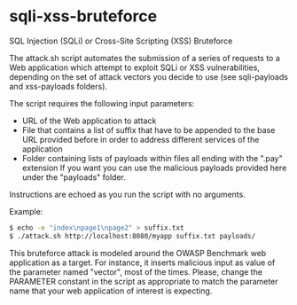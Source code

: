 # sqli-xss-bruteforce
SQL Injection (SQLi) or Cross-Site Scripting (XSS) Bruteforce

The attack.sh script automates the submission of a series of requests to a Web application which attempt to exploit SQLi or XSS vulnerabilities, depending on the set of attack vectors you decide to use (see sqli-payloads and xss-payloads folders). 

The script requires the following input parameters:
* URL of the Web application to attack
* File that contains a list of suffix that have to be appended to the base URL provided before in order to address different services of the application
* Folder containing lists of payloads within files all ending with the ".pay" extension
If you want you can use the malicious payloads provided here under the "payloads" folder.

Instructions are echoed as you run the script with no arguments.

Example: 
```bash
$ echo -e "index\npage1\npage2" > suffix.txt
$ ./attack.sh http://localhost:8080/myapp suffix.txt payloads/
```
This bruteforce attack is modeled around the OWASP Benchmark web application as a target. For instance, it inserts malicious input as value of the parameter named "vector", most of the times. Please, change the PARAMETER constant in the script as appropriate to match the parameter name that your web application of interest is expecting.
